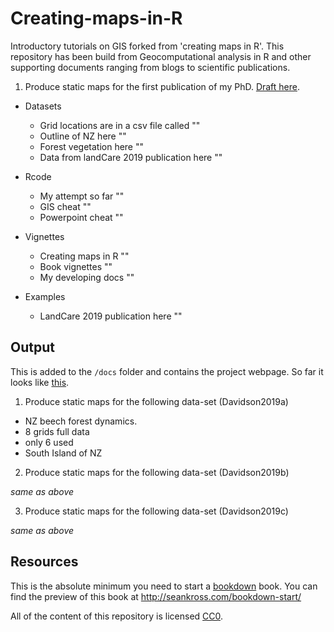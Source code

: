 # Creating-maps-in-R

Introductory tutorials on GIS forked from 'creating maps in R'. This repository has been build from Geocomputational analysis in R and other supporting documents ranging from blogs to scientific publications.

1. Produce static maps for the first publication of my PhD. [Draft here](https://www.ssnhub.com/2019-05-03-beech-forest-objectives).

- Datasets
  - Grid locations are in a csv file called ""
  - Outline of NZ here ""
  - Forest vegetation here ""
  - Data from landCare 2019 publication here ""

- Rcode
  - My attempt so far ""
  - GIS cheat ""
  - Powerpoint cheat ""

- Vignettes
  - Creating maps in R ""
  - Book vignettes ""
  - My developing docs ""

- Examples
  - LandCare 2019 publication here ""

## Output

This is added to the `/docs` folder and contains the project webpage. So far it looks like [this]("https://github.com/davan690/Creating-maps-in-R/").

1. Produce static maps for the following data-set (Davidson2019a)

- NZ beech forest dynamics.
- 8 grids full data
- only 6 used
- South Island of NZ

2. Produce static maps for the following data-set (Davidson2019b)

*same as above*

3. Produce static maps for the following data-set (Davidson2019c)

*same as above*

## Resources

This is the absolute minimum you need to start a [bookdown](https://bookdown.org/yihui/bookdown/) book. You can find the
preview of this book at http://seankross.com/bookdown-start/

All of the content of this repository is licensed 
[CC0](https://creativecommons.org/publicdomain/zero/1.0/).


